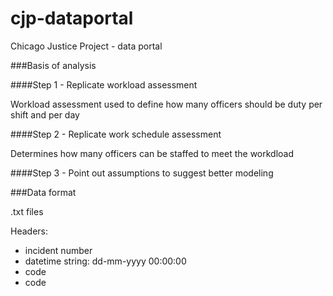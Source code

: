 # cjp-dataportal
Chicago Justice Project - data portal

###Basis of analysis

####Step 1 - Replicate workload assessment

Workload assessment used to define how many officers should be duty per shift and per day 

####Step 2 - Replicate work schedule assessment

Determines how many officers can be staffed to meet the workdload

####Step 3 - Point out assumptions to suggest better modeling

###Data format

.txt files

Headers:

* incident number 
* datetime string: dd-mm-yyyy 00:00:00
* code
* code 



